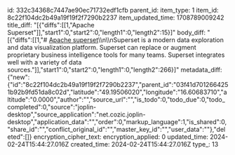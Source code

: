 id: 332c34368c7447ae90ec71732edf1cfb
parent_id: 
item_type: 1
item_id: 8c22f104dc2b49a19f19f2f7290b2237
item_updated_time: 1708789009242
title_diff: "[{\"diffs\":[[1,\"Apache Superset\"]],\"start1\":0,\"start2\":0,\"length1\":0,\"length2\":15}]"
body_diff: "[{\"diffs\":[[1,\"# [Apache superset](https://superset.apache.org/)\\\n\\\nSuperset is a modern data exploration and data visualization platform. Superset can replace or augment proprietary business intelligence tools for many teams. Superset integrates well with a variety of data sources.\"]],\"start1\":0,\"start2\":0,\"length1\":0,\"length2\":266}]"
metadata_diff: {"new":{"id":"8c22f104dc2b49a19f19f2f7290b2237","parent_id":"03f41d7012664251b92b9fd51da8c02d","latitude":"49.19506020","longitude":"16.60683710","altitude":"0.0000","author":"","source_url":"","is_todo":0,"todo_due":0,"todo_completed":0,"source":"joplin-desktop","source_application":"net.cozic.joplin-desktop","application_data":"","order":0,"markup_language":1,"is_shared":0,"share_id":"","conflict_original_id":"","master_key_id":"","user_data":""},"deleted":[]}
encryption_cipher_text: 
encryption_applied: 0
updated_time: 2024-02-24T15:44:27.016Z
created_time: 2024-02-24T15:44:27.016Z
type_: 13
